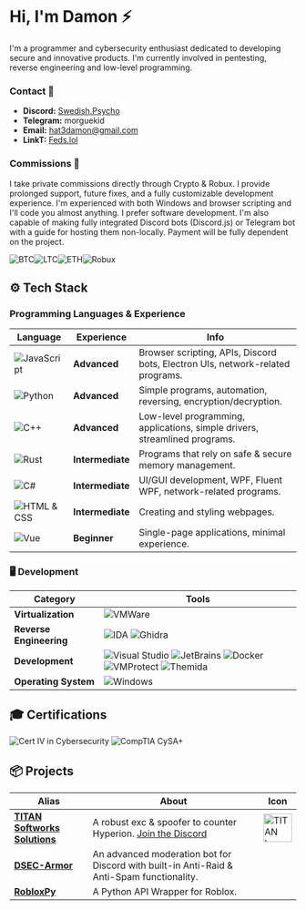 # Hi, I'm Damon ⚡

I'm a programmer and cybersecurity enthusiast dedicated to developing secure and innovative products. I'm currently involved in pentesting, reverse engineering and low-level programming.

### Contact 📩

- **Discord:** [Swedish.Psycho](https://discordapp.com/users/Swedish.Psycho)
- **Telegram:** morguekid
- **Email:** [hat3damon@gmail.com](mailto:hat3damon@gmail.com)
- **LinkT:** [Feds.lol](https://feds.lol/morgue)

### Commissions 💸

I take private commissions directly through Crypto & Robux. I provide prolonged support, future fixes, and a fully customizable development experience. I'm experienced with both Windows and browser scripting and I'll code you almost anything. I prefer software development. I'm also capable of making fully integrated Discord bots (Discord.js) or Telegram bot with a guide for hosting them non-locally. Payment will be fully dependent on the project.

![BTC](https://img.shields.io/badge/BTC-orange?style=flat-square&logo=bitcoin&logoColor=white)![LTC](https://img.shields.io/badge/LTC-blue?style=flat-square&logo=litecoin&logoColor=white)![ETH](https://img.shields.io/badge/ETH-gray?style=flat-square&logo=ethereum&logoColor=white)![Robux](https://img.shields.io/badge/Robux-green?style=flat-square&logo=roblox&logoColor=white)

## ⚙️ Tech Stack

### Programming Languages & Experience

| **Language**  | **Experience**  | **Info**                                                                 |
|---------------|-----------------|--------------------------------------------------------------------------|
| ![JavaScript](https://img.shields.io/badge/-JavaScript-yellow?style=flat-square&logo=javascript&logoColor=white) | **Advanced**       | Browser scripting, APIs, Discord bots, Electron UIs, network-related programs. |
| ![Python](https://img.shields.io/badge/-Python-blue?style=flat-square&logo=python&logoColor=white)             | **Advanced**       | Simple programs, automation, reversing, encryption/decryption.                  |
| ![C++](https://img.shields.io/badge/-C%2B%2B-black?style=flat-square&logo=cplusplus&logoColor=white)           | **Advanced**       | Low-level programming, applications, simple drivers, streamlined programs.      |
| ![Rust](https://img.shields.io/badge/-Rust-orange?style=flat-square&logo=rust&logoColor=white)                 | **Intermediate**   | Programs that rely on safe & secure memory management.                          |
| ![C#](https://img.shields.io/badge/-C%23-purple?style=flat-square&logo=csharp&logoColor=white)                 | **Intermediate**   | UI/GUI development, WPF, Fluent WPF, network-related programs.                  |
| ![HTML & CSS](https://img.shields.io/badge/-HTML%20%26%20CSS-red?style=flat-square&logo=html5&logoColor=white&labelColor=red) | **Intermediate**       | Creating and styling webpages.                                                   |
| ![Vue](https://img.shields.io/badge/-Vue-green?style=flat-square&logo=vue.js&logoColor=white)                 | **Beginner**       | Single-page applications, minimal experience.                                   |

### 🖥️ Development

| **Category**         | **Tools**                                                                                                                                               |
|----------------------|---------------------------------------------------------------------------------------------------------------------------------------------------------|
| **Virtualization**   | ![VMWare](https://img.shields.io/badge/-VMWare-orange?style=flat-square&logo=vmware&logoColor=white)  |
| **Reverse Engineering** | ![IDA](https://img.shields.io/badge/-IDA-pink?style=flat-square&logo=ida&logoColor=white) ![Ghidra](https://img.shields.io/badge/-Ghidra-darkred?style=flat-square&logo=ghidra&logoColor=white) |
| **Development**      | ![Visual Studio](https://img.shields.io/badge/-Visual%20Studio-purple?style=flat-square&logo=visualstudio&logoColor=white) ![JetBrains](https://img.shields.io/badge/-JetBrains-black?style=flat-square&logo=jetbrains&logoColor=white) ![Docker](https://img.shields.io/badge/-Docker-blue?style=flat-square&logo=docker&logoColor=white) ![VMProtect](https://img.shields.io/badge/-VMProtect-orange?style=flat-square&logo=vmprotect&logoColor=white) ![Themida](https://img.shields.io/badge/-Themida-skyblue?style=flat-square&logo=themida&logoColor=white) |
| **Operating System** | ![Windows](https://img.shields.io/badge/-Windows-0078d4?style=flat-square&logo=windows&logoColor=white)                                                                  |

## 🎓 Certifications

![Cert IV in Cybersecurity](https://img.shields.io/badge/Cert_IV-Cybersecurity-blue?style=flat-square)
![CompTIA CySA+](https://img.shields.io/badge/CompTIA-CySA%2B-blue?style=flat-square)

## 📦 Projects

| **Alias**                | **About**                                                                                               | **Icon**                                                                                                                              |
|--------------------------|---------------------------------------------------------------------------------------------------------|--------------------------------------------------------------------------------------------------------------------------------------|
| **[TITAN Softworks Solutions](https://discord.gg/yUWyvT9JyP)** | A robust exc & spoofer to counter Hyperion. [Join the Discord](https://discord.gg/yUWyvT9JyP) | <img src="https://cdn.discordapp.com/icons/1240608336005828668/c1bf74f2566a9ab188447ef8ce679b4d.webp?size=1024&format=webp" alt="TITAN Icon" width="50" height="50"> |
| **[DSEC-Armor](https://github.com/dutchpsycho/DSEC-Armor/)**   | An advanced moderation bot for Discord with built-in Anti-Raid & Anti-Spam functionality.         |                                                                                                                                     |
| **[RobloxPy](https://github.com/dutchpsycho/RobloxPy/)**       | A Python API Wrapper for Roblox.                                                                 |                                                                                                                                     |
